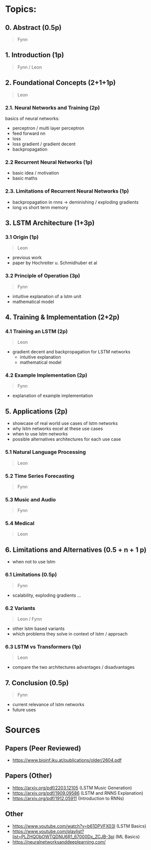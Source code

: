 # Topics:

## 0. Abstract (0.5p)

> Fynn

## 1. Introduction (1p)

> Fynn / Leon

## 2. Foundational Concepts (2+1+1p)

> Leon

### 2.1. Neural Networks and Training (2p)

basics of neural networks:
- perceptron / multi layer perceptron
- feed forward nn
- loss
- loss gradient / gradient decent
- backpropagation

### 2.2 Recurrent Neural Networks (1p)

- basic idea / motivation
- basic maths

### 2.3. Limitations of Recurrent Neural Networks (1p)

- backpropagation in rnns -> deminishing / exploding gradients
- long vs short term memory

## 3. LSTM Architecture (1+3p)

### 3.1 Origin (1p)

> Leon

- previous work
- paper by Hochreiter u. Schmidhuber et al

### 3.2 Principle of Operation (3p)

> Fynn

- intuitive explanation of a lstm unit
- mathematical model

## 4. Training & Implementation (2+2p)

### 4.1 Training an LSTM (2p)

> Leon

- gradient decent and backpropagation for LSTM networks
  - intuitive explanation
  - mathematical model

### 4.2 Example Implementation (2p)

> Fynn

- explanation of example implementation

## 5. Applications (2p)

- showcase of real world use cases of lstm networks
- why lstm networks excel at these use cases
- when to use lstm networks
- possible alternatives architectures for each use case

### 5.1 Natural Language Processing

> Leon

### 5.2 Time Series Forecasting

> Fynn

### 5.3 Music and Audio

> Fynn

### 5.4 Medical

> Leon

## 6. Limitations and Alternatives (0.5 + n + 1 p)

- when not to use lstm

### 6.1 Limitations (0.5p)

> Fynn

- scalability, exploding gradients ...

### 6.2 Variants

> Leon / Fynn

- other lstm based variants
- which problems they solve in context of lstm / approach

### 6.3 LSTM vs Transformers (1p)

> Leon

- compare the two architectures advantages / disadvantages

## 7. Conclusion (0.5p)

> Fynn

- current relevance of lstm networks
- future uses

# Sources
## Papers (Peer Reviewed)
- https://www.bioinf.jku.at/publications/older/2604.pdf
## Papers (Other)
- https://arxiv.org/pdf/2203.12105 (LSTM Music Generation)
- https://arxiv.org/pdf/1909.09586 (LSTM and RNNS Explanation)
- https://arxiv.org/pdf/1912.05911 (Introduction to RNNs)
## Other
- https://www.youtube.com/watch?v=b61DPVFX03I (LSTM Basics)
- https://www.youtube.com/playlist?list=PLZHQObOWTQDNU6R1_67000Dx_ZCJB-3pi (ML Basics)
- https://neuralnetworksanddeeplearning.com/

